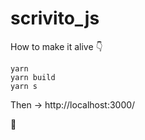 # scrivito_js

How to make it alive :point_down:
```
yarn
yarn build
yarn s
```

Then -> http://localhost:3000/

:tada:
